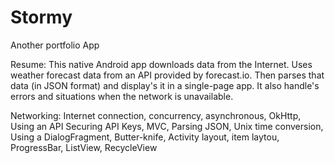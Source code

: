 # Stormy

Another portfolio App

Resume: This native Android app downloads data from the Internet.
Uses weather forecast data from an API provided by forecast.io.
Then parses that data (in JSON format) and display's it in a single-page app.
It also handle's errors and situations when the network is unavailable.

Networking: Internet connection, concurrency, asynchronous, OkHttp, Using an API
Securing API Keys, MVC, Parsing JSON, Unix time conversion, Using a DialogFragment, Butter-knife, Activity layout, item laytou, ProgressBar, ListView, RecycleView
